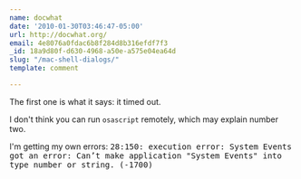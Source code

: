 ```yaml
---
name: docwhat
date: '2010-01-30T03:46:47-05:00'
url: http://docwhat.org/
email: 4e8076a0fdac6b8f284d8b316efdf7f3
_id: 18a9d80f-d630-4968-a50e-a575e04ea64d
slug: "/mac-shell-dialogs/"
template: comment

---
```


The first one is what it says: it timed out.

I don't think you can run <code>osascript</code> remotely, which may explain number two.

I'm getting my own errors:
<tt>28:150: execution error: System Events got an error: Can’t make application "System Events" into type number or string. (-1700)</tt>
